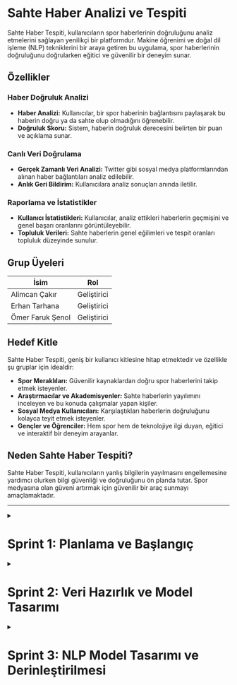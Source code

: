 # Sahte Haber Analizi ve Tespiti

Sahte Haber Tespiti, kullanıcıların spor haberlerinin doğruluğunu analiz etmelerini sağlayan yenilikçi bir platformdur. Makine öğrenimi ve doğal dil işleme (NLP) tekniklerini bir araya getiren bu uygulama, spor haberlerinin doğruluğunu doğrularken eğitici ve güvenilir bir deneyim sunar.  

## Özellikler  

### Haber Doğruluk Analizi  
- **Haber Analizi:** Kullanıcılar, bir spor haberinin bağlantısını paylaşarak bu haberin doğru ya da sahte olup olmadığını öğrenebilir.  
- **Doğruluk Skoru:** Sistem, haberin doğruluk derecesini belirten bir puan ve açıklama sunar.  

### Canlı Veri Doğrulama  
- **Gerçek Zamanlı Veri Analizi:** Twitter gibi sosyal medya platformlarından alınan haber bağlantıları analiz edilebilir.  
- **Anlık Geri Bildirim:** Kullanıcılara analiz sonuçları anında iletilir.  

### Raporlama ve İstatistikler  
- **Kullanıcı İstatistikleri:** Kullanıcılar, analiz ettikleri haberlerin geçmişini ve genel başarı oranlarını görüntüleyebilir.  
- **Topluluk Verileri:** Sahte haberlerin genel eğilimleri ve tespit oranları topluluk düzeyinde sunulur.  

## Grup Üyeleri  

| İsim               | Rol          |  
|--------------------|--------------|  
| Alimcan Çakır      | Geliştirici  |  
| Erhan Tarhana      | Geliştirici  |  
| Ömer Faruk Şenol   | Geliştirici  |  

## Hedef Kitle  
Sahte Haber Tespiti, geniş bir kullanıcı kitlesine hitap etmektedir ve özellikle şu gruplar için idealdir:  
- **Spor Meraklıları:** Güvenilir kaynaklardan doğru spor haberlerini takip etmek isteyenler.  
- **Araştırmacılar ve Akademisyenler:** Sahte haberlerin yayılımını inceleyen ve bu konuda çalışmalar yapan kişiler.  
- **Sosyal Medya Kullanıcıları:** Karşılaştıkları haberlerin doğruluğunu kolayca teyit etmek isteyenler.  
- **Gençler ve Öğrenciler:** Hem spor hem de teknolojiye ilgi duyan, eğitici ve interaktif bir deneyim arayanlar.  

## Neden Sahte Haber Tespiti?  
Sahte Haber Tespiti, kullanıcıların yanlış bilgilerin yayılmasını engellemesine yardımcı olurken bilgi güvenliği ve doğruluğunu ön planda tutar. Spor medyasına olan güveni artırmak için güvenilir bir araç sunmayı amaçlamaktadır.  

---

<details>
  <summary> <h1> Sprint 1: Planlama ve Başlangıç </h1></summary>

### Sprint Hedefi  
Projenin temel altyapısının planlanması ve kullanılacak araçların belirlenmesi. Takım üyeleri arasındaki iş birliğini güçlendirmek için temel Scrum uygulamalarının öğrenilmesi ve Trello kullanımı üzerinde anlaşılması.  

### Sprint 1'de Tamamlanan İşler  
1. **Trello Kullanımı Kararlaştırıldı:**  
   - Takımın ilerlemesini takip etmek ve görev dağılımını organize etmek için Trello kullanımına karar verildi.  
   - "To Do," "In Progress" ve "Done" sütunları oluşturularak proje board'u hazırlandı.  

2. **Scrum Süreçlerinin Tanımlanması:**  
   - Sprint süresi 1 hafta olarak belirlendi.  
   - Günlük kısa toplantılar (Daily Scrum) yapılacağı kararlaştırıldı.  
   - Sprint sonlarında retrospektif toplantıların düzenlenmesi planlandı.  

3. **Kullanılacak Araçların Belirlenmesi:**  
   - **Google Colab:** Kod geliştirme ve model eğitimi için.  
   - **VS Code:** Proje kodlarının düzenlenmesi için.  
   - **Pandas, Matplotlib, NumPy, Scikit-learn:** Veri işleme ve model geliştirme için.  
   - **Trello:** Proje yönetimi ve görev dağılımı için.  

4. **Proje Yapısının Planlanması:**  
   - Sahte haber analizinde kullanılacak ana özelliklerin belirlenmesi.  
   - Veri setlerinin nereden temin edileceğine dair fikirlerin paylaşılması (Kaggle ve sosyal medya veri tarama).  

5. **İlk Backlog Oluşturuldu:**  
   - Sprint 2'de yapılacak işler için backlog maddeleri hazırlandı.  
   - Veri setlerinin incelenmesi ve seçimi, ilk veri işleme adımları, temel model tasarımına başlanması gibi işler belirlendi.

   ### Sprint 1 Retrospektifi ve Düzeltmeler
#### 1. Neler İyi Gitti?
- Tüm takım Trello kullanımına kolayca adapte oldu.
- Sprint hedefleri net bir şekilde tanımlandı ve çoğu tamamlandı.

#### 2. İyileştirilmesi Gerekenler
- Günlük toplantıların daha disiplinli bir şekilde yapılması kararlaştırıldı.
- Görev dağılımında daha fazla netlik sağlanması önerildi.

#### 3. Kararlaştırılan Eylemler
- Günlük toplantıları her gün saat 10:00'da yapılacak.
- Sprint sonlarında, bireysel katkılar üzerine daha detaylı geri bildirim verilecek.

</details>


<details>
  <summary> <h1> Sprint 2: Veri Hazırlık ve Model Tasarımı </h1></summary>
  
### Sprint Hedefi
Veri setlerinin hazırlanması, ön işleme adımlarının tamamlanması ve NLP modelinin temel yapısının oluşturulması. Ayrıca takım içi iletişim ve çalışma akışını geliştirmek için önceki sprintten çıkan derslerin uygulanması.

### Sprint 2'de Tamamlanan İşler
#### 1. Veri Setlerinin Temizlenmesi ve Ön İşleme
- Veri setlerindeki eksik ve hatalı veriler temizlendi.
- Doğruluk analizi için gerekli olan özellikler belirlendi ve öznitelik mühendisliği uygulandı.
- Tekrarlayan veya anlamsız veriler ayıklandı ve veriler normalize edildi.

#### 2. NLP Modelinin Temel Yapısının Oluşturulması
- Haber metinlerinin özelliklerini analiz etmek için öncelikle Tokenization ve Lemmatization adımları entegre edildi.
- Bag-of-Words (BoW) ve TF-IDF gibi temel metin temsili teknikleri denendi.
- Doğruluk ve performans değerlendirmesi için çoklu model yaklaşımları için altyapı hazırlandı.

#### 3. Prototip Testlerinin Başlatılması
- Hazırlanan veriler üzerinde NLP modeliyle ilk testler gerçekleştirildi.
- Basit logistic regression ve naive bayes modelleri ile ilk test sonuçları alındı.
- Model için hiperparametre ayarına başlandı.

#### 4. Topluluk Verileri Çıkarımı
- Spor haberlerinin sosyal medyada yayılımına dair özellikler çıkarıldı.
- Bu veriler, model eğitimi için kullanılabilir hale getirildi.

   ### Sprint 2 Retrospektifi ve Düzeltmeler
#### 1. Neler İyi Gitti?
- Veri setlerinin temizlenmesi ve ön işleme süreçleri planlandığı gibi ilerledi, bu sayede model eğitimi için güçlü bir temel oluşturuldu.
- NLP modelinin temel yapısı başarıyla hazırlandı ve ilk prototip testleri gerçekleştirilerek başlangıç sonuçları elde edildi.

#### 2. İyileştirilmesi Gerekenler
- Veriler üzerinde yapılan işlemlerin detaylı bir şekilde belgelenmesinin sonraki sprintler için faydalı olacağı görüldü.
- İlk test sonuçlarının daha kapsamlı analiz edilmesi gerektiği fark edildi.

</details>

<details>
  <summary> <h1>Sprint 3: NLP Model Tasarımı ve Derinleştirilmesi </h1></summary>    

### Sprint Hedefi

NLP modelinin temel yapısını oluşturarak ilk çalışabilir versiyonu hazırlamak. Model tasarımının ileri seviyede uygulanması için altyapıyı hazır hale getirmek.

### Sprint 3'te Tamamlanan İşler

#### 1. Tokenization ve Metin Ön İşleme

- Model için metinlerin parçalanması sağlandı (Word ve Sentence tokenization).
- Stopword'ler filtrelenerek, anlamsız kelimeler metinlerden çıkarıldı.
- Lemmatization ve stemming işlemleri eklenerek, kelimeler kök formlarına dönüştürüldü.

#### 2. Veri Temsili Tekniklerinin Derinleştirilmesi

- TF-IDF özellik çıkarımında hiperparametre optimizasyonu yapıldı.
- Embedding teknikleri (Word2Vec ve GloVe) incelendi ve altyapıya dahil edildi.
- Bu temsil teknikleri arasında bağlılık analizi yapılarak en verimli teknik seçildi.

#### 3. Model Tasarımında İlk Adımlar

- Logistic Regression ve Support Vector Machines (SVM) modelleri ile ilk testler gerçekleştirildi.
- Hangi modelin daha fazla hassasiyet sağladığına dair ön analizler tamamlandı.
- Baseline model oluşturularak daha ileri tekniklerin bu modelle karşılaştırılması planlandı.

#### 4. Performans ve Doğruluk Analizleri

- Modelin çalışabilirliği için ilk performans değerlendirmeleri yapıldı.
- Precision, recall ve F1-score gibi metrikler hesaplandı ve optimize edilmeye başlandı.

  ### Sprint 3 Retrospektifi ve Düzeltmeler
#### 1. İyileştirilmesi Gerekenler
- Başlangıçta spor haberlerine odaklanılması hedeflenmiş, ancak uygun veri seti bulunamadığı için genel haber veri setleri kullanılmıştır. Bu veri setleriyle temel modeller geliştirilmiş, gelecekte spor haberlerine özel veri seti oluşturulması planlanmaktadır.
- Görev dağılımında daha fazla netlik sağlanması önerildi.
  
</details>





